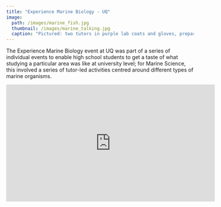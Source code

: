 ```yaml
---
title: "Experience Marine Biology - UQ"
image: 
  path: /images/marine_fish.jpg
  thumbnail: /images/marine_talking.jpg
  caption: "Pictured: two tutors in purple lab coats and gloves, preparing to pipette."
---
```


The Experience Marine Biology event at UQ was part of a series of individual events to enable high school students to get a taste of what studying a particular area was like at university level; for Marine Science, this involved a series of tutor-led activities centred around different types of marine organisms. 

<iframe src="https://www.facebook.com/plugins/video.php?height=314&href=https%3A%2F%2Fwww.facebook.com%2FUQScience%2Fvideos%2F668151840483291%2F&show_text=false&width=560&t=0" width="560" height="314" style="border:none;overflow:hidden" scrolling="no" frameborder="0" allowfullscreen="true" allow="autoplay; clipboard-write; encrypted-media; picture-in-picture; web-share" allowFullScreen="true"></iframe>

